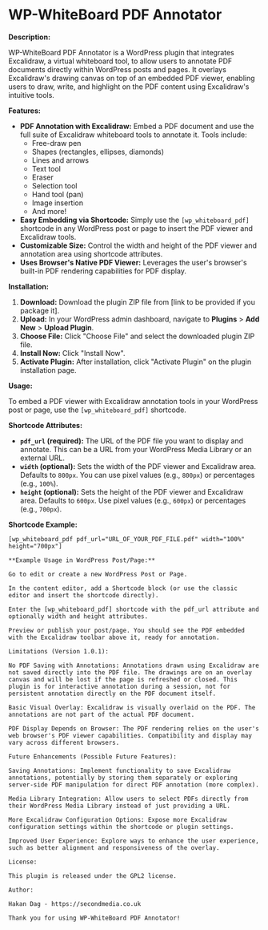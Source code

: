 # WP-WhiteBoard PDF Annotator

**Description:**

WP-WhiteBoard PDF Annotator is a WordPress plugin that integrates Excalidraw, a virtual whiteboard tool, to allow users to annotate PDF documents directly within WordPress posts and pages.  It overlays Excalidraw's drawing canvas on top of an embedded PDF viewer, enabling users to draw, write, and highlight on the PDF content using Excalidraw's intuitive tools.

**Features:**

*   **PDF Annotation with Excalidraw:**  Embed a PDF document and use the full suite of Excalidraw whiteboard tools to annotate it. Tools include:
    *   Free-draw pen
    *   Shapes (rectangles, ellipses, diamonds)
    *   Lines and arrows
    *   Text tool
    *   Eraser
    *   Selection tool
    *   Hand tool (pan)
    *   Image insertion
    *   And more!
*   **Easy Embedding via Shortcode:**  Simply use the `[wp_whiteboard_pdf]` shortcode in any WordPress post or page to insert the PDF viewer and Excalidraw tools.
*   **Customizable Size:** Control the width and height of the PDF viewer and annotation area using shortcode attributes.
*   **Uses Browser's Native PDF Viewer:** Leverages the user's browser's built-in PDF rendering capabilities for PDF display.

**Installation:**

1.  **Download:** Download the plugin ZIP file from [link to be provided if you package it].
2.  **Upload:** In your WordPress admin dashboard, navigate to **Plugins** > **Add New** > **Upload Plugin**.
3.  **Choose File:** Click "Choose File" and select the downloaded plugin ZIP file.
4.  **Install Now:** Click "Install Now".
5.  **Activate Plugin:** After installation, click "Activate Plugin" on the plugin installation page.

**Usage:**

To embed a PDF viewer with Excalidraw annotation tools in your WordPress post or page, use the `[wp_whiteboard_pdf]` shortcode.

**Shortcode Attributes:**

*   **`pdf_url` (required):**  The URL of the PDF file you want to display and annotate. This can be a URL from your WordPress Media Library or an external URL.
*   **`width` (optional):**  Sets the width of the PDF viewer and Excalidraw area. Defaults to `800px`. You can use pixel values (e.g., `800px`) or percentages (e.g., `100%`).
*   **`height` (optional):** Sets the height of the PDF viewer and Excalidraw area. Defaults to `600px`.  Use pixel values (e.g., `600px`) or percentages (e.g., `700px`).

**Shortcode Example:**

```shortcode
[wp_whiteboard_pdf pdf_url="URL_OF_YOUR_PDF_FILE.pdf" width="100%" height="700px"]

**Example Usage in WordPress Post/Page:**

Go to edit or create a new WordPress Post or Page.

In the content editor, add a Shortcode block (or use the classic editor and insert the shortcode directly).

Enter the [wp_whiteboard_pdf] shortcode with the pdf_url attribute and optionally width and height attributes.

Preview or publish your post/page. You should see the PDF embedded with the Excalidraw toolbar above it, ready for annotation.

Limitations (Version 1.0.1):

No PDF Saving with Annotations: Annotations drawn using Excalidraw are not saved directly into the PDF file. The drawings are on an overlay canvas and will be lost if the page is refreshed or closed. This plugin is for interactive annotation during a session, not for persistent annotation directly on the PDF document itself.

Basic Visual Overlay: Excalidraw is visually overlaid on the PDF. The annotations are not part of the actual PDF document.

PDF Display Depends on Browser: The PDF rendering relies on the user's web browser's PDF viewer capabilities. Compatibility and display may vary across different browsers.

Future Enhancements (Possible Future Features):

Saving Annotations: Implement functionality to save Excalidraw annotations, potentially by storing them separately or exploring server-side PDF manipulation for direct PDF annotation (more complex).

Media Library Integration: Allow users to select PDFs directly from their WordPress Media Library instead of just providing a URL.

More Excalidraw Configuration Options: Expose more Excalidraw configuration settings within the shortcode or plugin settings.

Improved User Experience: Explore ways to enhance the user experience, such as better alignment and responsiveness of the overlay.

License:

This plugin is released under the GPL2 license.

Author:

Hakan Dag - https://secondmedia.co.uk

Thank you for using WP-WhiteBoard PDF Annotator!